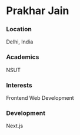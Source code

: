# Prakhar Jain

### Location

Delhi, India

### Academics

NSUT

### Interests

Frontend Web Development

### Development

Next.js


